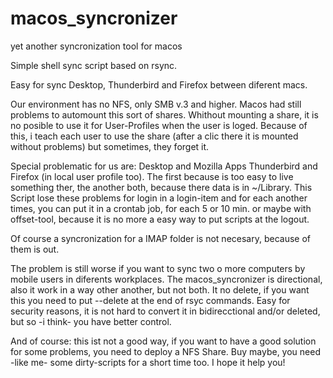 # macos_syncronizer
yet another syncronization tool for macos

Simple shell sync script based on rsync.

Easy for sync Desktop, Thunderbird and Firefox between diferent macs.

Our environment has no NFS, only SMB v.3 and higher. Macos had still problems to automount this sort of shares. Whithout mounting a share, it is no posible to use it for User-Profiles when the user is loged. Because of this, i teach each user to use the share (after a clic there it is mounted without problems) but sometimes, they forget it.

Special problematic for us are: Desktop and Mozilla Apps Thunderbird and Firefox (in local user profile too). The first because is too easy to live something ther, the another both, because there data is in ~/Library.  This Script lose these problems for login in a login-item and for each another times, you can put it in a crontab job, for each 5 or 10 min. or maybe with offset-tool, because it is no more a easy way to put scripts at the logout.

Of course a syncronization for a IMAP folder is not necesary, because of them is out.

The problem is still worse if you want to sync two o more computers by mobile users in diferents workplaces. The macos_syncronizer is directional, also it work in a way other another, but not both. It no delete, if you want this you need to put --delete at the end of rsyc commands. Easy for security reasons, it is not hard to convert it in bidirecctional and/or deleted, but so -i think- you have better control.

And of course: this ist not a good way, if you want to have a good solution for some problems, you need to deploy a NFS Share. Buy maybe, you need -like me- some dirty-scripts for a short time too. I hope it help you!
